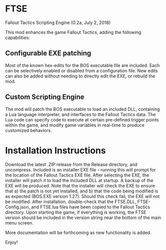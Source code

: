 # FTSE
Fallout Tactics Scripting Engine (0.2a, July 2, 2018)

This mod enhances the game Fallout Tactics, adding the following capabilities:

## Configurable EXE patching
Most of the known hex-edits for the BOS executable file are included. Each can be selectively enabled or disabled from a configuration file. New edits can also be added without needing to directly edit the EXE, or rebuild the mod.

## Custom Scripting Engine
The mod will patch the BOS executable to load an included DLL, containing a Lua language interpreter, and interfaces to the Fallout Tactics data. The Lua code can specify code to execute at certain pre-defined trigger points within the game, and modify game variables in real-time to produce customized behaviors.

# Installation Instructions
Download the latest .ZIP release from the Release directory, and uncompress. Included is an installer EXE file - running this will prompt for the location of the Fallout Tactics EXE file. After selecting the EXE, the installer will patch it to load the included DLL at startup. A backup of the EXE will be produced.
Note that the installer will check the EXE to ensure that a) the patch is not yet installed, and b) that the code being modified is as expected (BOS.EXE version 1.27). Should this check fail, the EXE will not be modified.
After installation, double-check that the FTSE.DLL, FTSE-Config.json, and FTSE.lua files have been copied to the Fallout Tactics directory.
Upon starting the game, if everything is working, the FTSE version should be included in the version string near the bottom of the main menu screen.

More documentation will be forthcoming as new functionality is added.

Enjoy!
